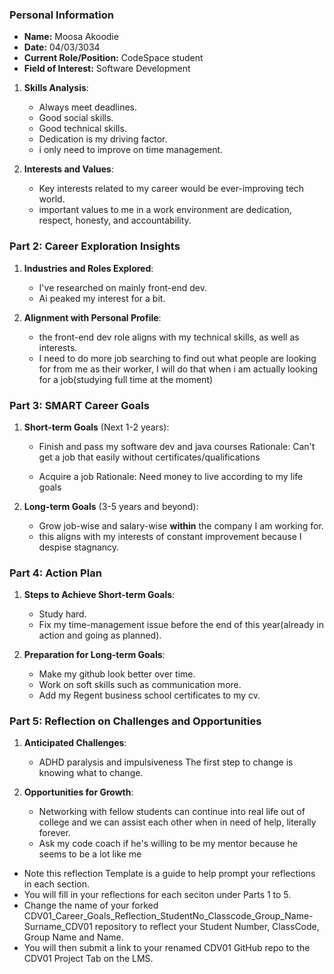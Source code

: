 ### Personal Information

- **Name:** Moosa Akoodie
- **Date:** 04/03/3034
- **Current Role/Position:** CodeSpace student
- **Field of Interest:** Software Development


1. **Skills Analysis**:

    - Always meet deadlines.
    - Good social skills.
    - Good technical skills.
    - Dedication is my driving factor.
    - i only need to improve on time management.
  
      
3. **Interests and Values**:
    
    - Key interests related to my career would be ever-improving tech world.
    - important values to me in a work environment are  dedication, respect, honesty, and accountability.


### Part 2: Career Exploration Insights

1. **Industries and Roles Explored**:
   
    - I've researched on mainly front-end dev.
    - Ai peaked my interest for a bit.
  

3. **Alignment with Personal Profile**:
    
    - the front-end dev role aligns with my technical skills, as well as interests.
    - I need to do more job searching to find out what people are looking for from me as their worker, I will do that when i am actually looking for a job(studying full time at the moment)


### Part 3: SMART Career Goals

1. **Short-term Goals** (Next 1-2 years):
    
    - Finish and pass my software dev and java courses
     Rationale:  Can't get a job that easily without certificates/qualifications

    - Acquire a job
      Rationale: Need money to live according to my life goals

      
1. **Long-term Goals** (3-5 years and beyond):
    
    - Grow job-wise and salary-wise **within** the company I am working for.
    - this aligns with my interests of constant improvement because I despise stagnancy.


### Part 4: Action Plan

1. **Steps to Achieve Short-term Goals**:
    
    - Study hard.
    - Fix my time-management issue before the end of this year(already in action and going as planned).


2. **Preparation for Long-term Goals**:
    
    - Make my github look better over time.
    - Work on soft skills such as communication more.
    - Add my Regent business school certificates to my cv.


### Part 5: Reflection on Challenges and Opportunities

1. **Anticipated Challenges**:
    
    - ADHD paralysis and impulsiveness
      The first step to change is knowing what to change.
      
2. **Opportunities for Growth**:
    
    - Networking with fellow students can continue into real life out of college and we can assist each other when in need of help, literally forever.
    - Ask my code coach if he's willing to be my mentor because he seems to be a lot like me
- Note this reflection Template is a guide to help prompt your reflections in each section.
- You will fill in your reflections for each seciton under Parts 1 to 5.
- Change the name of your forked CDV01_Career_Goals_Reflection_StudentNo_Classcode_Group_Name-Surname_CDV01 repository to reflect your Student Number, ClassCode, Group Name and Name.
- You will then submit a link to your renamed CDV01 GitHub repo to the CDV01 Project Tab on the LMS.


